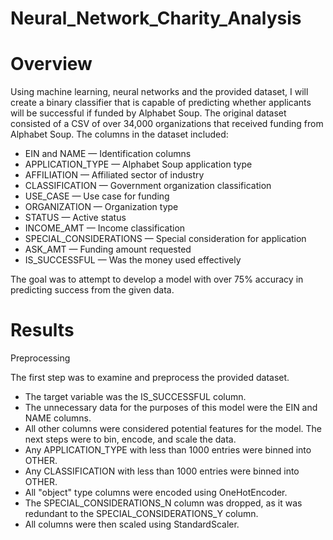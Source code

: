 # Neural_Network_Charity_Analysis

# Overview

Using machine learning, neural networks and the provided dataset, I will create a binary classifier that is capable of predicting whether applicants will be successful if funded by Alphabet Soup. The original dataset consisted of a CSV of over 34,000 organizations that received funding from Alphabet Soup. The columns in the dataset included:

* EIN and NAME — Identification columns
* APPLICATION_TYPE — Alphabet Soup application type
* AFFILIATION — Affiliated sector of industry
* CLASSIFICATION — Government organization classification
* USE_CASE — Use case for funding
* ORGANIZATION — Organization type
* STATUS — Active status
* INCOME_AMT — Income classification
* SPECIAL_CONSIDERATIONS — Special consideration for application
* ASK_AMT — Funding amount requested
* IS_SUCCESSFUL — Was the money used effectively

The goal was to attempt to develop a model with over 75% accuracy in predicting success from the given data.

# Results

Preprocessing

The first step was to examine and preprocess the provided dataset.

* The target variable was the IS_SUCCESSFUL column.
* The unnecessary data for the purposes of this model were the EIN and NAME columns.
* All other columns were considered potential features for the model. The next steps were to bin, encode, and scale the   data.
* Any APPLICATION_TYPE with less than 1000 entries were binned into OTHER.
* Any CLASSIFICATION with less than 1000 entries were binned into OTHER.
* All "object" type columns were encoded using OneHotEncoder.
* The SPECIAL_CONSIDERATIONS_N column was dropped, as it was redundant to the SPECIAL_CONSIDERATIONS_Y column.
* All columns were then scaled using StandardScaler.
